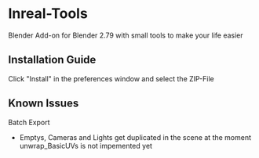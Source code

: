 # Inreal-Tools
Blender Add-on for Blender 2.79 with small tools to make your life easier

## Installation Guide
Click "Install" in the preferences window and select the ZIP-File

## Known Issues
Batch Export
- Emptys, Cameras and Lights get duplicated in the scene at the moment
unwrap_BasicUVs is not impemented yet
